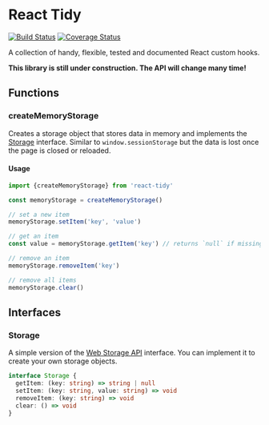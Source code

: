 # React Tidy

[![Build Status](https://travis-ci.org/webNeat/react-tidy.svg?branch=master)](https://travis-ci.org/webNeat/react-tidy)
[![Coverage Status](https://coveralls.io/repos/github/webNeat/react-tidy/badge.svg?branch=master)](https://coveralls.io/github/webNeat/react-tidy?branch=master)

A collection of handy, flexible, tested and documented React custom hooks.

**This library is still under construction. The API will change many time!**

## Functions

### createMemoryStorage
Creates a storage object that stores data in memory and implements the [Storage](#storage) interface. Similar to `window.sessionStorage` but the data is lost once the page is closed or reloaded.

#### Usage
```ts
import {createMemoryStorage} from 'react-tidy'

const memoryStorage = createMemoryStorage()

// set a new item
memoryStorage.setItem('key', 'value')

// get an item
const value = memoryStorage.getItem('key') // returns `null` if missing

// remove an item
memoryStorage.removeItem('key')

// remove all items
memoryStorage.clear()
```

## Interfaces

### Storage
A simple version of the [Web Storage API](https://developer.mozilla.org/en-US/docs/Web/API/Storage) interface. You can implement it to create your own storage objects.
```ts
interface Storage {
  getItem: (key: string) => string | null
  setItem: (key: string, value: string) => void
  removeItem: (key: string) => void
  clear: () => void
}
```
